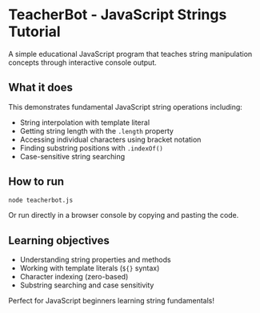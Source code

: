 # TeacherBot - JavaScript Strings Tutorial

A simple educational JavaScript program that teaches string manipulation concepts through interactive console output.

## What it does

This demonstrates fundamental JavaScript string operations including:

- String interpolation with template literal
- Getting string length with the `.length` property
- Accessing individual characters using bracket notation
- Finding substring positions with `.indexOf()`
- Case-sensitive string searching

## How to run

```bash
node teacherbot.js
```

Or run directly in a browser console by copying and pasting the code.

## Learning objectives

- Understanding string properties and methods
- Working with template literals (`${}` syntax)
- Character indexing (zero-based)
- Substring searching and case sensitivity

Perfect for JavaScript beginners learning string fundamentals!
